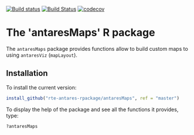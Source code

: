 [![Build status](https://ci.appveyor.com/api/projects/status/cfjgghysd82xb99c?svg=true)](https://ci.appveyor.com/project/rte-antares-rpackage/antaresmaps)
[![Build Status](https://travis-ci.org/rte-antares-rpackage/antaresMaps.svg?branch=master)](https://travis-ci.org/rte-antares-rpackage/antaresMaps)
[![codecov](https://codecov.io/gh/rte-antares-rpackage/antaresMaps/branch/master/graph/badge.svg)](https://codecov.io/gh/rte-antares-rpackage/antaresMaps)

# The 'antaresMaps' R package

The `antaresMaps` package provides functions allow to build custom maps to using `antaresViz` (`mapLayout`).

## Installation


To install the current version:

```r
install_github("rte-antares-rpackage/antaresMaps", ref = "master")
```

To display the help of the package and see all the functions it provides, type:
  
  
```r 
?antaresMaps
```
